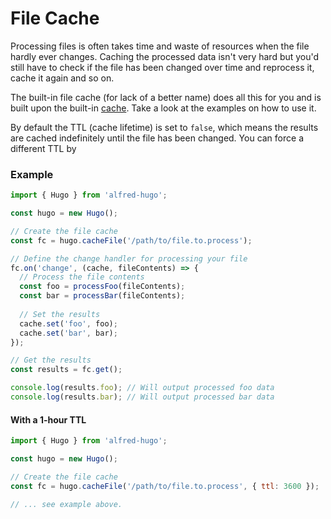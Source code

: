 # File Cache

Processing files is often takes time and waste of resources when the file hardly ever changes. Caching the processed data isn't very hard but you'd still have to check if the file has been changed over time and reprocess it, cache it again and so on.

The built-in file cache (for lack of a better name) does all this for you and is built upon the built-in [cache](./cache). Take a look at the examples on how to use it.

By default the TTL (cache lifetime) is set to `false`, which means the results are cached indefinitely until the file has been changed. You can force a different TTL by 

### Example

```js
import { Hugo } from 'alfred-hugo';

const hugo = new Hugo();

// Create the file cache
const fc = hugo.cacheFile('/path/to/file.to.process');

// Define the change handler for processing your file
fc.on('change', (cache, fileContents) => {
  // Process the file contents
  const foo = processFoo(fileContents);
  const bar = processBar(fileContents);
  
  // Set the results
  cache.set('foo', foo);
  cache.set('bar', bar);
});

// Get the results
const results = fc.get();

console.log(results.foo); // Will output processed foo data
console.log(results.bar); // Will output processed bar data
```

#### With a 1-hour TTL

```js
import { Hugo } from 'alfred-hugo';

const hugo = new Hugo();

// Create the file cache
const fc = hugo.cacheFile('/path/to/file.to.process', { ttl: 3600 });

// ... see example above.
```

